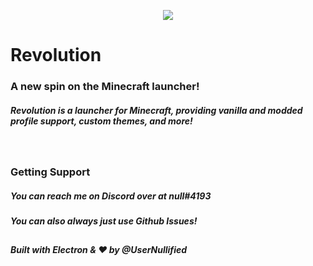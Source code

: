 <p align="center">
  <img src="https://i.imgur.com/kL7oe4v.png">
</p>

# **Revolution**
### A new spin on the Minecraft launcher!

##### Revolution is a launcher for Minecraft, providing vanilla and modded profile support, custom themes, and more!

<br>

### Getting Support

##### You can reach me on Discord over at *null#4193*
##### You can also always just use Github Issues!

## 
##### Built with Electron & ❤️ by @UserNullified
